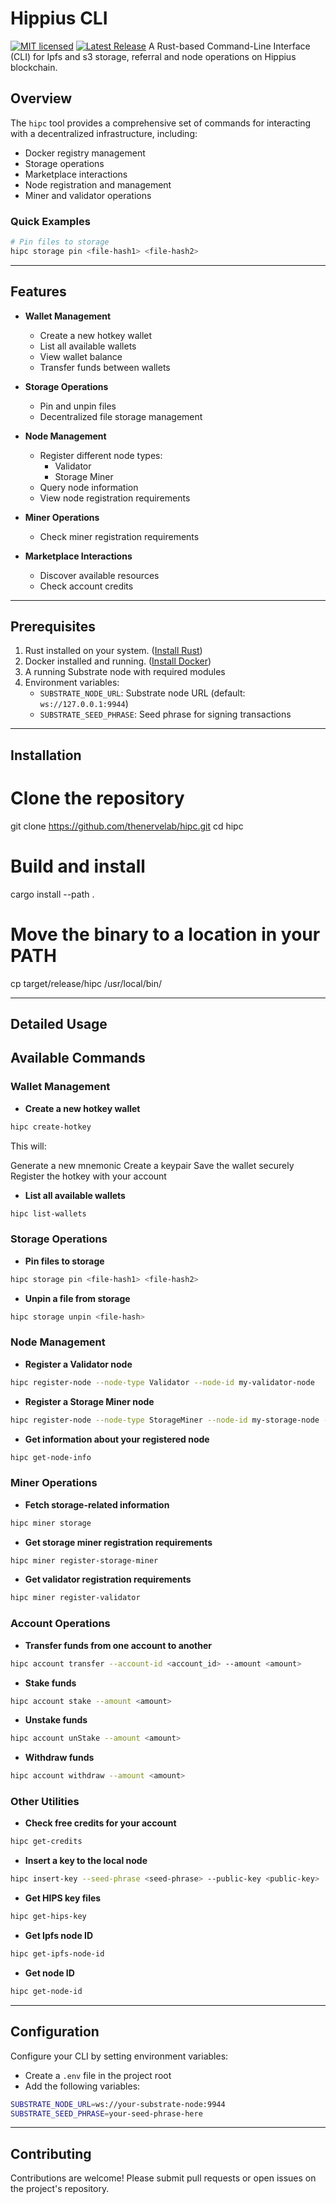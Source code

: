 # Hippius CLI
[![MIT licensed](https://img.shields.io/badge/license-MIT-blue.svg)](./LICENSE)
[![Latest Release](https://img.shields.io/github/v/release/thenervelab/hipc)](https://github.com/thenervelab/hipc/releases/latest)
A Rust-based Command-Line Interface (CLI) for Ipfs and s3 storage, referral and node operations on Hippius blockchain.

## Overview
The `hipc` tool provides a comprehensive set of commands for interacting with a decentralized infrastructure, including:
- Docker registry management
- Storage operations
- Marketplace interactions
- Node registration and management
- Miner and validator operations

### Quick Examples
```bash
# Pin files to storage
hipc storage pin <file-hash1> <file-hash2>

```

---

## Features
- **Wallet Management**
  - Create a new hotkey wallet
  - List all available wallets
  - View wallet balance
  - Transfer funds between wallets

- **Storage Operations**
  - Pin and unpin files
  - Decentralized file storage management

- **Node Management**
  - Register different node types:
    - Validator
    - Storage Miner
  - Query node information
  - View node registration requirements

- **Miner Operations**
  - Check miner registration requirements

- **Marketplace Interactions**
  - Discover available resources
  - Check account credits

---

## Prerequisites
1. Rust installed on your system. ([Install Rust](https://www.rust-lang.org/tools/install))
2. Docker installed and running. ([Install Docker](https://docs.docker.com/get-docker/))
3. A running Substrate node with required modules
4. Environment variables:
   - `SUBSTRATE_NODE_URL`: Substrate node URL (default: `ws://127.0.0.1:9944`)
   - `SUBSTRATE_SEED_PHRASE`: Seed phrase for signing transactions

---

## Installation

# Clone the repository
 git clone https://github.com/thenervelab/hipc.git
 cd hipc

# Build and install
 cargo install --path .

# Move the binary to a location in your PATH
 cp target/release/hipc /usr/local/bin/

---

## Detailed Usage

## Available Commands


### Wallet Management

- **Create a new hotkey wallet**
```bash
hipc create-hotkey
```

This will:

Generate a new mnemonic
Create a keypair
Save the wallet securely
Register the hotkey with your account

- **List all available wallets**

```bash
hipc list-wallets
```


### Storage Operations
- **Pin files to storage**
```bash
hipc storage pin <file-hash1> <file-hash2>
```

- **Unpin a file from storage**
```bash
hipc storage unpin <file-hash>
```

### Node Management

- **Register a Validator node**
```bash
hipc register-node --node-type Validator --node-id my-validator-node
```

- **Register a Storage Miner node**
```bash
hipc register-node --node-type StorageMiner --node-id my-storage-node --ipfs-node-id <optional-ipfs-node-id>
```

- **Get information about your registered node**
```bash
hipc get-node-info
```

### Miner Operations
- **Fetch storage-related information**
```bash
hipc miner storage
```

- **Get storage miner registration requirements**
```bash
hipc miner register-storage-miner
```

- **Get validator registration requirements**
```bash
hipc miner register-validator
```

### Account Operations
- **Transfer funds from one account to another**
```bash
hipc account transfer --account-id <account_id> --amount <amount>
```

- **Stake funds**
```bash
hipc account stake --amount <amount>
```

- **Unstake funds**
```bash
hipc account unStake --amount <amount>
```

- **Withdraw funds**
```bash
hipc account withdraw --amount <amount>
```

### Other Utilities
- **Check free credits for your account**
```bash
hipc get-credits
```

- **Insert a key to the local node**
```bash
hipc insert-key --seed-phrase <seed-phrase> --public-key <public-key>
```
  
- **Get HIPS key files**
```bash
hipc get-hips-key
```

- **Get Ipfs node ID**
```bash
hipc get-ipfs-node-id
```

- **Get node ID**
```bash
hipc get-node-id
```

---

## Configuration
Configure your CLI by setting environment variables:
- Create a `.env` file in the project root
- Add the following variables:
```bash
SUBSTRATE_NODE_URL=ws://your-substrate-node:9944
SUBSTRATE_SEED_PHRASE=your-seed-phrase-here
```

---

## Contributing
Contributions are welcome! Please submit pull requests or open issues on the project's repository.
